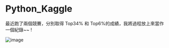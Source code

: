 # Python_Kaggle
最近跑了兩個競賽，分別取得 Top34% 和 Top6%的成績，我將過程放上來當作一個紀錄~~ !


![image](https://github.com/Piercecyl/Python_Kaggle/blob/master/Image/1.PNG)
